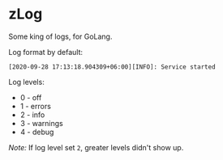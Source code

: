 zLog
=

Some king of logs, for GoLang.

Log format by default:

```
[2020-09-28 17:13:18.904309+06:00][INFO]: Service started
```

Log levels:

- 0 - off
- 1 - errors
- 2 - info
- 3 - warnings
- 4 - debug

*Note:* If log level set `2`, greater levels didn't show up.

